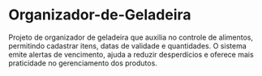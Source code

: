 # Organizador-de-Geladeira
Projeto de organizador de geladeira que auxilia no controle de alimentos, permitindo cadastrar itens, datas de validade e quantidades. O sistema emite alertas de vencimento, ajuda a reduzir desperdícios e oferece mais praticidade no gerenciamento dos produtos.
